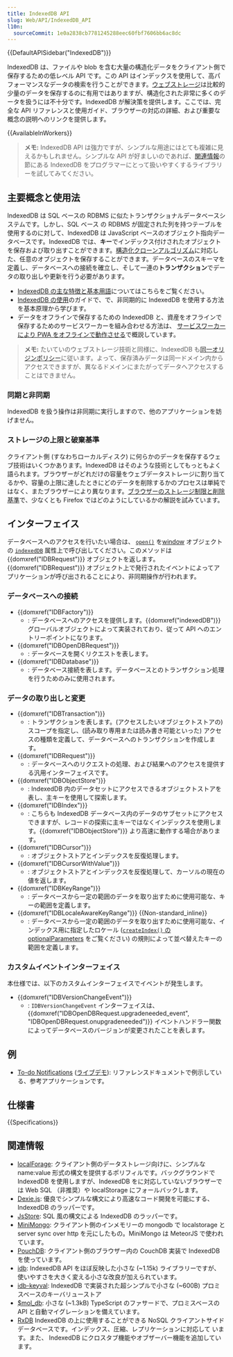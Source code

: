 ```yaml
---
title: IndexedDB API
slug: Web/API/IndexedDB_API
l10n:
  sourceCommit: 1e0a2838cb7781245288eec60fbf7606bb6ac8dc
---
```


{{DefaultAPISidebar("IndexedDB")}}

IndexedDB は、ファイルや blob を含む大量の構造化データをクライアント側で保存するための低レベル API です。この API はインデックスを使用して、高パフォーマンスなデータの検索を行うことができます。[ウェブストレージ](/ja/docs/Web/API/Web_Storage_API)は比較的少量のデータを保存するのに有用ではありますが、構造化された非常に多くのデータを扱うには不十分です。IndexedDB が解決策を提供します。ここでは、完全な API リファレンスと使用ガイド、ブラウザーの対応の詳細、および重要な概念の説明へのリンクを提供します。

{{AvailableInWorkers}}

> **メモ:** IndexedDB API は強力ですが、シンプルな用途にはとても複雑に見えるかもしれません。シンプルな API が好ましいのであれば、[関連情報](#関連情報)の節にある IndexedDB をプログラマーにとって扱いやすくするライブラリーを試してみてください。

## 主要概念と使用法

IndexedDB は SQL ベースの RDBMS に似たトランザクショナルデータベースシステムです。しかし、SQL ベース の RDBMS が固定された列を持つテーブルを使用するのに対して、IndexedDB は JavaScript ベースのオブジェクト指向データベースです。IndexedDB では、**キー**でインデックス付けされたオブジェクトを保存および取り出すことができます。[構造化クローンアルゴリズム](/ja/docs/Web/API/Web_Workers_API/Structured_clone_algorithm)に対応した、任意のオブジェクトを保存することができます。データベースのスキーマを定義し、データベースへの接続を確立し、そして一連の**トランザクション**でデータの取り出しや更新を行う必要があります。

- [IndexedDB の主な特徴と基本用語](/ja/docs/Web/API/IndexedDB_API/Basic_Terminology)についてはこちらをご覧ください。
- [IndexedDB の使用](/ja/docs/Web/API/IndexedDB_API/Using_IndexedDB)のガイドで、で、非同期的に IndexedDB を使用する方法を基本原理から学びます。
- データをオフラインで保存するための IndexedDB と、資産をオフラインで保存するためのサービスワーカーを組み合わせる方法は、 [サービスワーカーにより PWA をオフラインで動作させる](/ja/docs/Web/Progressive_web_apps/Offline_Service_workers)で概説しています。

> **メモ:** たいていのウェブストレージ技術と同様に、IndexedDB も[同一オリジンポリシー](https://www.w3.org/Security/wiki/Same_Origin_Policy)に従います。よって、保存済みデータは同一ドメイン内からアクセスできますが、異なるドメインにまたがってデータへアクセスすることはできません。

### 同期と非同期

IndexedDB を扱う操作は非同期に実行しますので、他のアプリケーションを妨げません。

### ストレージの上限と破棄基準

クライアント側 (すなわちローカルディスク) に何らかのデータを保存するウェブ技術はいくつかあります。IndexedDB はそのような技術としてもっともよく語られます。ブラウザーがどれだけの容量をウェブデータストレージに割り当てるかや、容量の上限に達したときにどのデータを削除するかのプロセスは単純ではなく、またブラウザーにより異なります。[ブラウザーのストレージ制限と削除基準](/ja/docs/Web/API/IndexedDB_API/Browser_storage_limits_and_eviction_criteria)で、少なくとも Firefox ではどのようにしているかの解説を試みています。

## インターフェイス

データベースへのアクセスを行いたい場合は、 [`open()`](/ja/docs/Web/API/IDBFactory/open) を[window](/ja/docs/Web/API/Window) オブジェクトの [`indexedDB`](/ja/docs/Web/API/indexedDB) 属性上で呼び出してください。このメソッドは {{domxref("IDBRequest")}} オブジェクトを返します。{{domxref("IDBRequest")}} オブジェクト上で発行されたイベントによってアプリケーションが呼び出されることにより、非同期操作が行われます。

### データベースへの接続

- {{domxref("IDBFactory")}}
  - : データベースへのアクセスを提供します。{{domxref("indexedDB")}} グローバルオブジェクトによって実装されており、従って API へのエントリーポイントになります。
- {{domxref("IDBOpenDBRequest")}}
  - : データベースを開くリクエストを表します。
- {{domxref("IDBDatabase")}}
  - : データベース接続を表します。データベースとのトランザクション処理を行うためのみに使用されます。

### データの取り出しと変更

- {{domxref("IDBTransaction")}}
  - : トランザクションを表します。(アクセスしたいオブジェクトストアの) スコープを指定し、(読み取り専用または読み書き可能といった) アクセスの種類を定義して、データベースへのトランザクションを作成します。
- {{domxref("IDBRequest")}}
  - : データベースへのリクエストの処理、および結果へのアクセスを提供する汎用インターフェイスです。
- {{domxref("IDBObjectStore")}}
  - : IndexedDB 内のデータセットにアクセスできるオブジェクトストアを表し、主キーを使用して探索します。
- {{domxref("IDBIndex")}}
  - : こちらも IndexedDB データベース内のデータのサブセットにアクセスできますが、レコードの探索に主キーではなくインデックスを使用します。{{domxref("IDBObjectStore")}} より高速に動作する場合があります。
- {{domxref("IDBCursor")}}
  - : オブジェクトストアとインデックスを反復処理します。
- {{domxref("IDBCursorWithValue")}}
  - : オブジェクトストアとインデックスを反復処理して、カーソルの現在の値を返します。
- {{domxref("IDBKeyRange")}}
  - : データベースから一定の範囲のデータを取り出すために使用可能な、キーの範囲を定義します。
- {{domxref("IDBLocaleAwareKeyRange")}} {{Non-standard_inline}}
  - : データベースから一定の範囲のデータを取り出すために使用可能な、インデックス用に指定したロケール ([`createIndex()` の optionalParameters](/ja/docs/Web/API/IDBObjectStore/createIndex#parameters) をご覧ください) の規則によって並べ替えたキーの範囲を定義します。

### カスタムイベントインターフェイス

本仕様では、以下のカスタムインターフェイスでイベントが発生します。

- {{domxref("IDBVersionChangeEvent")}}
  - : `IDBVersionChangeEvent` インターフェイスは、{{domxref("IDBOpenDBRequest.upgradeneeded_event", "IDBOpenDBRequest.onupgradeneeded")}} イベントハンドラー関数によってデータベースのバージョンが変更されたことを表します。

## 例

- [To-do Notifications](https://github.com/mdn/dom-examples/tree/main/to-do-notifications) ([ライブデモ](https://mdn.github.io/dom-examples/to-do-notifications/)): リファレンスドキュメントで例示している、参考アプリケーションです。

## 仕様書

{{Specifications}}

## 関連情報

- [localForage](https://localforage.github.io/localForage/): クライアント側のデータストレージ向けに、シンプルな name:value 形式の構文を提供するポリフィルです。バックグラウンドで IndexedDB を使用しますが、IndexedDB をに対応していないブラウザーでは Web SQL （非推奨）や localStorage にフォールバックします。
- [Dexie.js](https://dexie.org/): 優良でシンプルな構文により高速なコード開発を可能にする、IndexedDB のラッパーです。
- [JsStore](https://jsstore.net/): SQL 風の構文による IndexedDB のラッパーです。
- [MiniMongo](https://github.com/mWater/minimongo): クライアント側のインメモリーの mongodb で localstorage と server sync over http を元にしたもの。MiniMongo は MeteorJS で使われています。
- [PouchDB](https://pouchdb.com): クライアント側のブラウザー内の CouchDB 実装で IndexedDB を使っています。
- [idb](https://www.npmjs.com/package/idb): IndexedDB API をほぼ反映した小さな (\~1.15k) ライブラリーですが、使いやすさを大きく変える小さな改良が加えられています。
- [idb-keyval](https://www.npmjs.com/package/idb-keyval): IndexedDB で実装された超シンプルで小さな (\~600B) プロミスベースのキーバリューストア
- [$mol_db](https://github.com/hyoo-ru/mam_mol/tree/master/db): 小さな (\~1.3kB) TypeScript のファサードで、プロミスベースの API と自動マイグレーションを備えています。
- [RxDB](https://rxdb.info/) IndexedDB の上に使用することができる NoSQL クライアントサイドデータベースです。インデックス、圧縮、レプリケーションに対応して います。また、 IndexedDB にクロスタブ機能やオブザーバー機能を追加しています。
